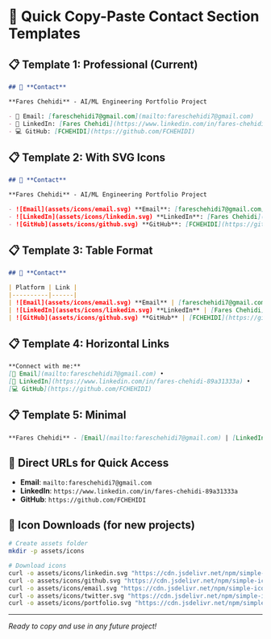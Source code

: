 # 🚀 **Quick Copy-Paste Contact Section Templates**

## 📋 **Template 1: Professional (Current)**
```markdown
## 🤝 **Contact**

**Fares Chehidi** - AI/ML Engineering Portfolio Project

- 📧 Email: [fareschehidi7@gmail.com](mailto:fareschehidi7@gmail.com)
- 💼 LinkedIn: [Fares Chehidi](https://www.linkedin.com/in/fares-chehidi-89a31333a)
- 💻 GitHub: [FCHEHIDI](https://github.com/FCHEHIDI)
```

## 📋 **Template 2: With SVG Icons**
```markdown
## 🤝 **Contact**

**Fares Chehidi** - AI/ML Engineering Portfolio Project

- ![Email](assets/icons/email.svg) **Email**: [fareschehidi7@gmail.com](mailto:fareschehidi7@gmail.com)
- ![LinkedIn](assets/icons/linkedin.svg) **LinkedIn**: [Fares Chehidi](https://www.linkedin.com/in/fares-chehidi-89a31333a)
- ![GitHub](assets/icons/github.svg) **GitHub**: [FCHEHIDI](https://github.com/FCHEHIDI)
```

## 📋 **Template 3: Table Format**
```markdown
## 🤝 **Contact**

| Platform | Link |
|----------|------|
| ![Email](assets/icons/email.svg) **Email** | [fareschehidi7@gmail.com](mailto:fareschehidi7@gmail.com) |
| ![LinkedIn](assets/icons/linkedin.svg) **LinkedIn** | [Fares Chehidi](https://www.linkedin.com/in/fares-chehidi-89a31333a) |
| ![GitHub](assets/icons/github.svg) **GitHub** | [FCHEHIDI](https://github.com/FCHEHIDI) |
```

## 📋 **Template 4: Horizontal Links**
```markdown
**Connect with me:** 
[📧 Email](mailto:fareschehidi7@gmail.com) • 
[💼 LinkedIn](https://www.linkedin.com/in/fares-chehidi-89a31333a) • 
[💻 GitHub](https://github.com/FCHEHIDI)
```

## 📋 **Template 5: Minimal**
```markdown
**Fares Chehidi** - [Email](mailto:fareschehidi7@gmail.com) | [LinkedIn](https://www.linkedin.com/in/fares-chehidi-89a31333a) | [GitHub](https://github.com/FCHEHIDI)
```

## 🔗 **Direct URLs for Quick Access**
- **Email**: `mailto:fareschehidi7@gmail.com`
- **LinkedIn**: `https://www.linkedin.com/in/fares-chehidi-89a31333a`
- **GitHub**: `https://github.com/FCHEHIDI`

## 🎨 **Icon Downloads (for new projects)**
```bash
# Create assets folder
mkdir -p assets/icons

# Download icons
curl -o assets/icons/linkedin.svg "https://cdn.jsdelivr.net/npm/simple-icons@v9/icons/linkedin.svg"
curl -o assets/icons/github.svg "https://cdn.jsdelivr.net/npm/simple-icons@v9/icons/github.svg"
curl -o assets/icons/email.svg "https://cdn.jsdelivr.net/npm/simple-icons@v9/icons/gmail.svg"
curl -o assets/icons/twitter.svg "https://cdn.jsdelivr.net/npm/simple-icons@v9/icons/twitter.svg"
curl -o assets/icons/portfolio.svg "https://cdn.jsdelivr.net/npm/simple-icons@v9/icons/aboutdotme.svg"
```

---
*Ready to copy and use in any future project!*
